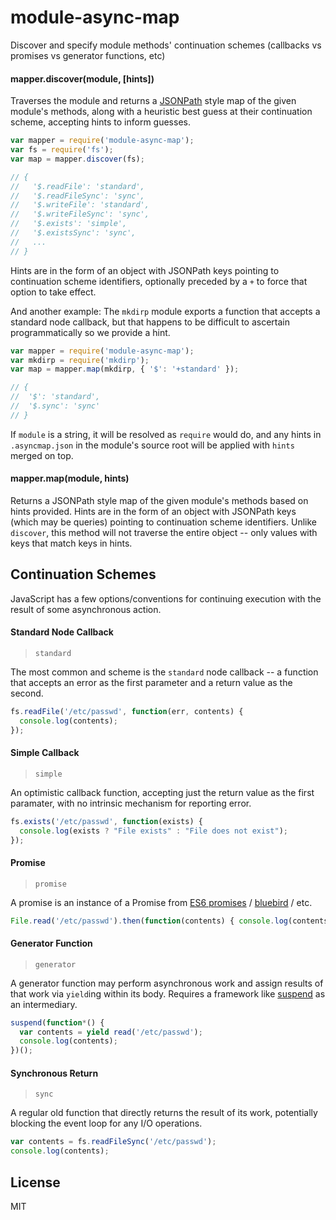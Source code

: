 # module-async-map

Discover and specify module methods' continuation schemes (callbacks vs promises vs generator functions, etc)

#### mapper.discover(module, [hints])

Traverses the module and returns a [JSONPath](https://github.com/dchester/jsonpath) style map of the given module's methods, along with a heuristic best guess at their continuation scheme, accepting hints to inform guesses.

```javascript
var mapper = require('module-async-map');
var fs = require('fs');
var map = mapper.discover(fs);

// {
//   '$.readFile': 'standard',
//   '$.readFileSync': 'sync',
//   '$.writeFile': 'standard',
//   '$.writeFileSync': 'sync',
//   '$.exists': 'simple',
//   '$.existsSync': 'sync',
//   ...
// }
```

Hints are in the form of an object with JSONPath keys pointing to continuation scheme identifiers, optionally preceded by a `+` to force that option to take effect.

And another example: The `mkdirp` module exports a function that accepts a standard node callback, but that happens to be difficult to ascertain programmatically so we provide a hint.

```javascript
var mapper = require('module-async-map');
var mkdirp = require('mkdirp');
var map = mapper.map(mkdirp, { '$': '+standard' });

// {
//  '$': 'standard',
//  '$.sync': 'sync'
// }
```

If `module` is a string, it will be resolved as `require` would do, and any hints in `.asyncmap.json` in the module's source root will be applied with `hints` merged on top.

#### mapper.map(module, hints)

Returns a JSONPath style map of the given module's methods based on hints provided.  Hints are in the form of an object with JSONPath keys (which may be queries) pointing to continuation scheme identifiers.  Unlike `discover`, this method will not traverse the entire object -- only values with keys that match keys in hints.

## Continuation Schemes

JavaScript has a few options/conventions for continuing execution with the result of some asynchronous action.

#### Standard Node Callback

> `standard`

The most common and scheme is the `standard` node callback -- a function that accepts an error as the first parameter and a return value as the second.

```javascript
fs.readFile('/etc/passwd', function(err, contents) {
  console.log(contents);
});
```

#### Simple Callback

> `simple`

An optimistic callback function, accepting just the return value as the first paramater, with no intrinsic mechanism for reporting error.

```javascript
fs.exists('/etc/passwd', function(exists) {
  console.log(exists ? "File exists" : "File does not exist");
});
```

#### Promise

> `promise`

A promise is an instance of a Promise from [ES6 promises]() / [bluebird]() / etc.

```javascript
File.read('/etc/passwd').then(function(contents) { console.log(contents) });
```

#### Generator Function

> `generator`

A generator function may perform asynchronous work and assign results of that work via `yield`ing within its body.  Requires a framework like [suspend](https://github.com/jmar777/suspend) as an intermediary.

```javascript
suspend(function*() {
  var contents = yield read('/etc/passwd');
  console.log(contents);
})();
```

#### Synchronous Return

> `sync`

A regular old function that directly returns the result of its work, potentially blocking the event loop for any I/O operations.

```javascript
var contents = fs.readFileSync('/etc/passwd');
console.log(contents);
```

## License

MIT

